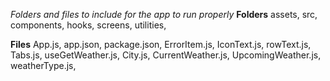 
*Folders and files to include for the app to run properly*
**Folders**
assets,
src,
components,
hooks,
screens,
utilities,


**Files**
App.js,
app.json,
package.json,
ErrorItem.js,
IconText.js,
rowText.js,
Tabs.js,
useGetWeather.js,
City.js,
CurrentWeather.js,
UpcomingWeather.js,
weatherType.js,
